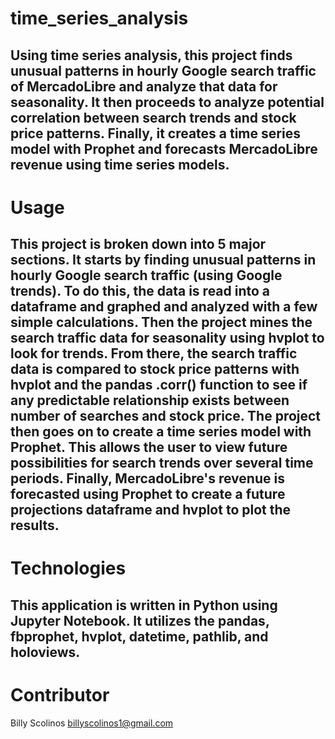 # time_series_analysis
Using time series analysis, this project finds unusual patterns in hourly Google search traffic of MercadoLibre and analyze that data for seasonality. It then proceeds to analyze potential correlation between search trends and stock price patterns. Finally, it creates a time series model with Prophet and forecasts MercadoLibre revenue using time series models.
--
# Usage
This project is broken down into 5 major sections. It starts by finding unusual patterns in hourly Google search traffic (using Google trends). To do this, the data is read into a dataframe and graphed and analyzed with a few simple calculations. Then the project mines the search traffic data for seasonality using hvplot to look for trends. From there, the search traffic data is compared to stock price patterns with hvplot and the pandas .corr() function to see if any predictable relationship exists between number of searches and stock price. The project then goes on to create a time series model with Prophet. This allows the user to view future possibilities for search trends over several time periods. Finally, MercadoLibre's revenue is forecasted using Prophet to create a future projections dataframe and hvplot to plot the results.
--
# Technologies
This application is written in Python using Jupyter Notebook. It utilizes the pandas, fbprophet, hvplot, datetime, pathlib, and holoviews.
--
# Contributor
Billy Scolinos billyscolinos1@gmail.com
